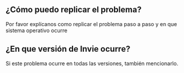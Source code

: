 ## ¿Cómo puedo replicar el problema?
Por favor explícanos como replicar el problema paso a paso y en que sistema operativo ocurre
## ¿En que versión de Invie ocurre?
Si este problema ocurre en todas las versiones, también mencionarlo.
